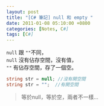 ```yaml
---
layout: post
title: "[C# 筆記] null 和 empty "
date: 2011-01-08 05:10:00 +0800
categories: [Notes, C#]
tags: [C#]
---
```


`null` 跟 `""`不同，    
`null` 沒有佔存空間，沒有值，  
`""` 有佔存空間，存了一個空。  

```c#
string str = null; //沒有開空間
string str = "";  //有開空間
```
> 等於null，等於空，兩者不一樣... 
